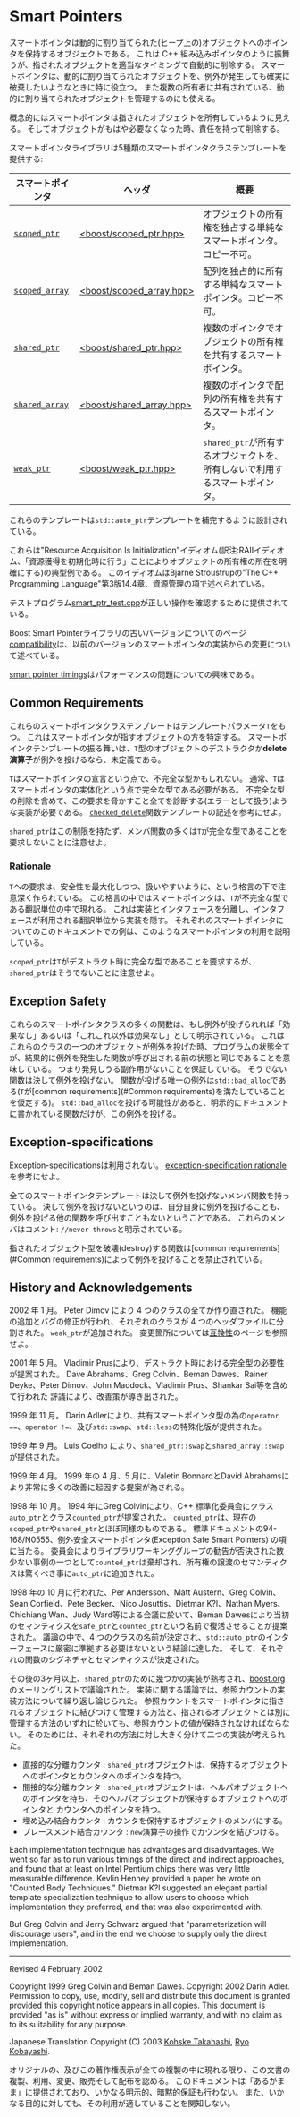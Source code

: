 # Smart Pointers

スマートポインタは動的に割り当てられた(ヒープ上の)オブジェクトへのポインタを保持するオブジェクトである。
これは C++ 組み込みポインタのように振舞うが、指されたオブジェクトを適当なタイミングで自動的に削除する。
スマートポインタは、動的に割り当てられたオブジェクトを、例外が発生しても確実に破棄したいようなときに特に役立つ。
また複数の所有者に共有されている、動的に割り当てられたオブジェクトを管理するのにも使える。

概念的にはスマートポインタは指されたオブジェクトを所有しているように見える。
そしてオブジェクトがもはや必要なくなった時、責任を持って削除する。

スマートポインタライブラリは5種類のスマートポインタクラステンプレートを提供する:

| スマートポインタ | ヘッダ | 概要 |
|---|---|---|
| [`scoped_ptr`](scoped_ptr.md) | [&lt;boost/scoped_ptr.hpp&gt;](http://www.boost.org/doc/libs/1_31_0/boost/scoped_ptr.hpp) | オブジェクトの所有権を独占する単純なスマートポインタ。コピー不可。 |
| [`scoped_array`](scoped_array.md) | [&lt;boost/scoped_array.hpp&gt;](http://www.boost.org/doc/libs/1_31_0/boost/scoped_array.hpp) | 配列を独占的に所有する単純なスマートポインタ。コピー不可。 |
| [`shared_ptr`](shared_ptr.md) | [&lt;boost/shared_ptr.hpp&gt;](http://www.boost.org/doc/libs/1_31_0/boost/shared_ptr.hpp) | 複数のポインタでオブジェクトの所有権を共有するスマートポインタ。 |
| [`shared_array`](shared_array.md) | [&lt;boost/shared_array.hpp&gt;](http://www.boost.org/doc/libs/1_31_0/boost/shared_array.hpp) | 複数のポインタで配列の所有権を共有するスマートポインタ。 |
| [`weak_ptr`](weak_ptr.md) | [&lt;boost/weak_ptr.hpp&gt;](http://www.boost.org/doc/libs/1_31_0/boost/weak_ptr.hpp) | `shared_ptr`が所有するオブジェクトを、所有しないで利用するスマートポインタ。 |

これらのテンプレートは`std::auto_ptr`テンプレートを補完するように設計されている。

これらは&quot;Resource Acquisition Is Initialization&quot;イディオム(訳注:RAIIイディオム、「資源獲得を初期化時に行う」ことによりオブジェクトの所有権の所在を明確にする)の典型例である。
このイディオムはBjarne Stroustrupの"The C++ Programming Language"第3版14.4章、資源管理の項で述べられている。

テストプログラム[smart_ptr_test.cpp](http://www.boost.org/doc/libs/1_31_0/libs/smart_ptr/test/smart_ptr_test.cpp)が正しい操作を確認するために提供されている。

Boost Smart Pointerライブラリの古いバージョンについてのページ[compatibility](compatibility.md)は、以前のバージョンのスマートポインタの実装からの変更について述べている。

[smart pointer timings](http://www.boost.org/doc/libs/1_31_0/libs/smart_ptr/smarttests.htm)はパフォーマンスの問題についての興味である。

## <a id="Common requirements">Common Requirements</a>

これらのスマートポインタクラステンプレートはテンプレートパラメータ`T`をもつ。
これはスマートポインタが指すオブジェクトの方を特定する。
スマートポインタテンプレートの振る舞いは、`T`型のオブジェクトのデストラクタか**delete演算子**が例外を投げるなら、未定義である。

`T`はスマートポインタの宣言という点で、不完全な型かもしれない。
通常、`T`はスマートポインタの実体化という点で完全な型である必要がある。
不完全な型の削除を含めて、この要求を脅かすこと全てを診断する(エラーとして扱う)ような実装が必要である。
[`checked_delete`](../utility/utility.md#checked_delete)関数テンプレートの記述を参考にせよ。

`shared_ptr`はこの制限を持たず、メンバ関数の多くは`T`が完全な型であることを要求しないことに注意せよ。

### Rationale

`T`への要求は、安全性を最大化しつつ、扱いやすいように、という格言の下で注意深く作られている。
この格言の中ではスマートポインタは、`T`が不完全な型である翻訳単位の中で現れる。
これは実装とインタフェースを分離し、インタフェースが利用される翻訳単位から実装を隠す。
それぞれのスマートポインタについてのこのドキュメントでの例は、このようなスマートポインタの利用を説明している。

`scoped_ptr`は`T`がデストラクト時に完全な型であることを要求するが、`shared_ptr`はそうでないことに注意せよ。

## Exception Safety

これらのスマートポインタクラスの多くの関数は、もし例外が投げられれば「効果なし」あるいは「これこれ以外は効果なし」として明示されている。
これはこれらのクラスの一つのオブジェクトが例外を投げた時、プログラムの状態全てが、結果的に例外を発生した関数が呼び出される前の状態と同じであることを意味している。
つまり発見しうる副作用がないことを保証している。
そうでない関数は決して例外を投げない。
関数が投げる唯一の例外は`std::bad_alloc`である(`T`が[common requirements](#Common requirements)を満たしていることを仮定する)。
`std::bad_alloc`を投げる可能性があると、明示的にドキュメントに書かれている関数だけが、この例外を投げる。

## Exception-specifications

Exception-specificationsは利用されない。
[exception-specification rationale](../../more/lib_guide.md#Exception-specification)を参考にせよ。

全てのスマートポインタテンプレートは決して例外を投げないメンバ関数を持っている。
決して例外を投げないというのは、自分自身に例外を投げることも、例外を投げる他の関数を呼び出すこともないということである。
これらのメンバはコメント: `//never throws`と明示されている。

指されたオブジェクト型を破壊(destroy)する関数は[common requirements](#Common requirements)によって例外を投げることを禁止されている。

## History and Acknowledgements

2002 年 1 月。
Peter Dimov により 4 つのクラスの全てが作り直された。
機能の追加とバグの修正が行われ、それぞれのクラスが 4 つのヘッダファイルに分割された。
`weak_ptr`が追加された。
変更箇所については[互換性](compatibility.md)のページを参照せよ。

2001 年 5 月。
Vladimir Prusにより、デストラクト時における完全型の必要性が提案された。
Dave Abrahams、Greg Colvin、Beman Dawes、Rainer Deyke、Peter Dimov、John Maddock、Vladimir Prus、Shankar Sai等を含めて行われた
評議により、改善策が導き出された。

1999 年 11 月。
Darin Adlerにより、共有スマートポインタ型の為の`operator ==`、`operator !=`、及び`std::swap`、`std::less`の特殊化版が提供された。

1999 年 9 月。
Luis Coelho により、`shared_ptr::swap`と`shared_array::swap`が提供された。

1999 年 4 月。
1999 年の 4 月、5 月に、Valetin BonnardとDavid Abrahamsにより非常に多くの改善に起因する提案が為される。

1998 年 10 月。
1994 年にGreg Colvinにより、C++ 標準化委員会にクラス`auto_ptr`とクラス`counted_ptr`が提案された。
`counted_ptr`は、現在の`scoped_ptr`や`shared_ptr`とほぼ同様のものである。
標準ドキュメントの94-168/N0555、例外安全スマートポインタ(Exception Safe Smart Pointers) の項に当たる。
委員会によりライブラリワーキンググループの勧告が否決された数少ない事例の一つとして`counted_ptr`は棄却され、所有権の譲渡のセマンティクスは驚くべき事に`auto_ptr`に追加された。

1998 年の 10 月に行われた、Per Andersson、Matt Austern、Greg Colvin、Sean Corfield、Pete Becker、Nico Josuttis、Dietmar K?l、Nathan Myers、Chichiang Wan、Judy Ward等による会議に於いて、Beman Dawesにより当初のセマンティクスを`safe_ptr`と`counted_ptr`という名前で復活させることが提案された。
議論の中で、4 つのクラスの名前が決定され、`std::auto_ptr`のインターフェースに厳密に準拠する必要はないという結論に達した。
そして、それぞれの関数のシグネチャとセマンティクスが決定された。

その後の3ヶ月以上、`shared_ptr`のために幾つかの実装が熟考され、[boost.org](http://www.boost.org)のメーリングリストで議論された。
実装に関する議論では、参照カウントの実装方法について繰り返し論じられた。
参照カウントをスマートポインタに指されるオブジェクトに結びつけて管理する方法と、指されるオブジェクトとは別に管理する方法のいずれに於いても、参照カウントの値が保持されなければならない。
そのためには、それぞれの方法に対し大きく分けて二つの実装が考えられた。

- 直接的な分離カウンタ : `shared_ptr`オブジェクトは、保持するオブジェクトへのポインタとカウンタへのポインタを持つ。
- 間接的な分離カウンタ : `shared_ptr`オブジェクトは、ヘルパオブジェクトへのポインタを持ち、そのヘルパオブジェクトが保持するオブジェクトへのポインタと
カウンタへのポインタを持つ。
- 埋め込み結合カウンタ : カウンタを保持するオブジェクトのメンバにする。
- プレースメント結合カウンタ : `new`演算子の操作でカウンタを結びつける。

Each implementation technique has advantages and disadvantages. 
We went so far as to run various timings of the direct and indirect approaches, and found that at least on Intel Pentium chips there was very little measurable difference. 
Kevlin Henney provided a paper he wrote on "Counted Body Techniques." Dietmar K?l suggested an elegant partial template specialization technique to allow users to choose which implementation they preferred, and that was also experimented with.

But Greg Colvin and Jerry Schwarz argued that "parameterization will discourage users", and in the end we choose to supply only the direct implementation.

---

Revised 4 February 2002

Copyright 1999 Greg Colvin and Beman Dawes. Copyright 2002 Darin Adler. 
Permission to copy, use, modify, sell and distribute this document is granted provided this copyright notice appears in all copies.
This document is provided "as is" without express or implied warranty, and with no claim as to its suitability for any purpose.

Japanese Translation Copyright (C) 2003 [Kohske Takahashi](mailto:kohske@msc.biglobe.ne.jp), [Ryo Kobayashi](mailto:lenoir@zeroscape.org).

オリジナルの、及びこの著作権表示が全ての複製の中に現れる限り、この文書の複製、利用、変更、販売そして配布を認める。
このドキュメントは「あるがまま」に提供されており、いかなる明示的、暗黙的保証も行わない。
また、いかなる目的に対しても、その利用が適していることを関知しない。

